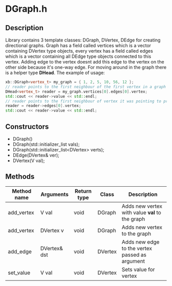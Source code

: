 # DGraph.h

## Description
Library contains 3 template classes: DGraph<T>, DVertex<T>, DEdge<T> for creating directional graphs. Graph has a field called vertices which is a vector containing DVertex<T> type objects, every vertex has a field called edges which is a vector containing all DEdge<T> type objects connected to this vertex. Adding edge to the vertex doesnt add this edge to the vertex on the other side because it's one-way edge. For moving around in the graph there is a helper type **DHead**. The example of usage:
```cpp
xb::DGraph<vertex_t> my_graph = { 1, 2, 5, 10, 56, 12 };
// reader points to the first neighbour of the first vertex in a graph
DHead<vertex_t> reader = my_graph.vertices[0].edges[0].vertex;
std::cout << reader->value << std::endl;
// reader points to the first neighbour of vertex it was pointing to previously
reader = reader->edges[0].vertex;
std::cout << reader->value << std::endl;
```

## Constructors
- DGraph()
- DGraph(std::initializer_list<V> vals);
- DGraph(std::initializer_list<DVertex<V>> verts);
- DEdge(DVertex<V>& ver);
- DVertex(V val);

## Methods

Method name | Arguments         | Return type   | Class         | Description
------------|-------------------|---------------|---------------|-------------
add_vertex  | V val             | void          | DGraph        | Adds new vertex with value **val** to the graph
add_vertex  | DVertex<V> v      | void          | DGraph        | Adds new vertex to the graph
add_edge    | DVertex<V>& dst   | void          | DVertex       | Adds new edge to the vertex passed as argument
set_value   | V val             | void          | DVertex       | Sets value for vertex
